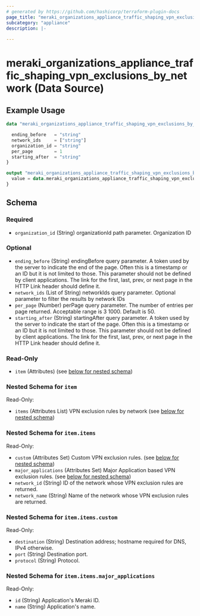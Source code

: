 ```yaml
---
# generated by https://github.com/hashicorp/terraform-plugin-docs
page_title: "meraki_organizations_appliance_traffic_shaping_vpn_exclusions_by_network Data Source - terraform-provider-meraki"
subcategory: "appliance"
description: |-
  
---
```


# meraki_organizations_appliance_traffic_shaping_vpn_exclusions_by_network (Data Source)



## Example Usage

```terraform
data "meraki_organizations_appliance_traffic_shaping_vpn_exclusions_by_network" "example" {

  ending_before   = "string"
  network_ids     = ["string"]
  organization_id = "string"
  per_page        = 1
  starting_after  = "string"
}

output "meraki_organizations_appliance_traffic_shaping_vpn_exclusions_by_network_example" {
  value = data.meraki_organizations_appliance_traffic_shaping_vpn_exclusions_by_network.example.item
}
```

<!-- schema generated by tfplugindocs -->
## Schema

### Required

- `organization_id` (String) organizationId path parameter. Organization ID

### Optional

- `ending_before` (String) endingBefore query parameter. A token used by the server to indicate the end of the page. Often this is a timestamp or an ID but it is not limited to those. This parameter should not be defined by client applications. The link for the first, last, prev, or next page in the HTTP Link header should define it.
- `network_ids` (List of String) networkIds query parameter. Optional parameter to filter the results by network IDs
- `per_page` (Number) perPage query parameter. The number of entries per page returned. Acceptable range is 3 1000. Default is 50.
- `starting_after` (String) startingAfter query parameter. A token used by the server to indicate the start of the page. Often this is a timestamp or an ID but it is not limited to those. This parameter should not be defined by client applications. The link for the first, last, prev, or next page in the HTTP Link header should define it.

### Read-Only

- `item` (Attributes) (see [below for nested schema](#nestedatt--item))

<a id="nestedatt--item"></a>
### Nested Schema for `item`

Read-Only:

- `items` (Attributes List) VPN exclusion rules by network (see [below for nested schema](#nestedatt--item--items))

<a id="nestedatt--item--items"></a>
### Nested Schema for `item.items`

Read-Only:

- `custom` (Attributes Set) Custom VPN exclusion rules. (see [below for nested schema](#nestedatt--item--items--custom))
- `major_applications` (Attributes Set) Major Application based VPN exclusion rules. (see [below for nested schema](#nestedatt--item--items--major_applications))
- `network_id` (String) ID of the network whose VPN exclusion rules are returned.
- `network_name` (String) Name of the network whose VPN exclusion rules are returned.

<a id="nestedatt--item--items--custom"></a>
### Nested Schema for `item.items.custom`

Read-Only:

- `destination` (String) Destination address; hostname required for DNS, IPv4 otherwise.
- `port` (String) Destination port.
- `protocol` (String) Protocol.


<a id="nestedatt--item--items--major_applications"></a>
### Nested Schema for `item.items.major_applications`

Read-Only:

- `id` (String) Application's Meraki ID.
- `name` (String) Application's name.
